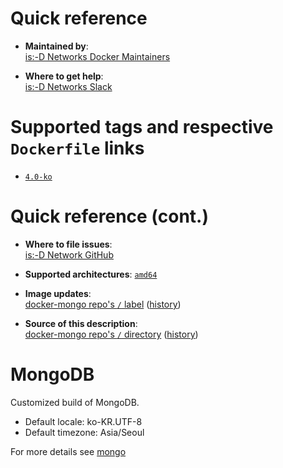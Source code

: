 # Quick reference

-	**Maintained by**:  
	[is:-D Networks Docker Maintainers](https://github.com/isdnetworks/docker-mongo)

-	**Where to get help**:  
	[is:-D Networks Slack](https://isdnetworks.slack.com)

# Supported tags and respective `Dockerfile` links

-	[`4.0-ko`](https://github.com/isdnetworks/docker-mongo/blob/master/Dockerfile)

# Quick reference (cont.)

-	**Where to file issues**:  
	[is:-D Network GitHub](https://github.com/isdnetworks/docker-mongo/issues)

-	**Supported architectures**:
	[`amd64`](https://hub.docker.com/r/isdnetworks/mongo/)

-	**Image updates**:  
	[docker-mongo repo's `/` label](https://github.com/isdnetworks/docker-mongo/issues) ([history](https://github.com/isdnetworks/docker-mongo/commits/master))  

-	**Source of this description**:  
	[docker-mongo repo's `/` directory](https://github.com/isdnetworks/docker-mongo) ([history](https://github.com/isdnetworks/docker-mongo/commits/master))  

# MongoDB

Customized build of MongoDB.
-	Default locale: ko-KR.UTF-8
-	Default timezone: Asia/Seoul

For more details see [mongo](https://hub.docker.com/_/mongo)

